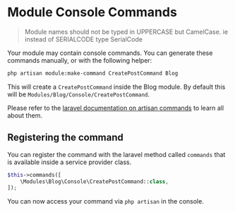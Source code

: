 # Module Console Commands

> Module names should not be typed in UPPERCASE but CamelCase. ie instead of SERIALCODE type SerialCode

Your module may contain console commands. You can generate these commands manually, or with the following helper:

```bash
php artisan module:make-command CreatePostCommand Blog
```

This will create a `CreatePostCommand` inside the Blog module. By default this will be `Modules/Blog/Console/CreatePostCommand`.

Please refer to the [laravel documentation on artisan commands](https://laravel.com/docs/5.8/artisan) to learn all about them.

## Registering the command

You can register the command with the laravel method called `commands` that is available inside a service provider class.

```php
$this->commands([
    \Modules\Blog\Console\CreatePostCommand::class,
]);
```

You can now access your command via `php artisan` in the console.
